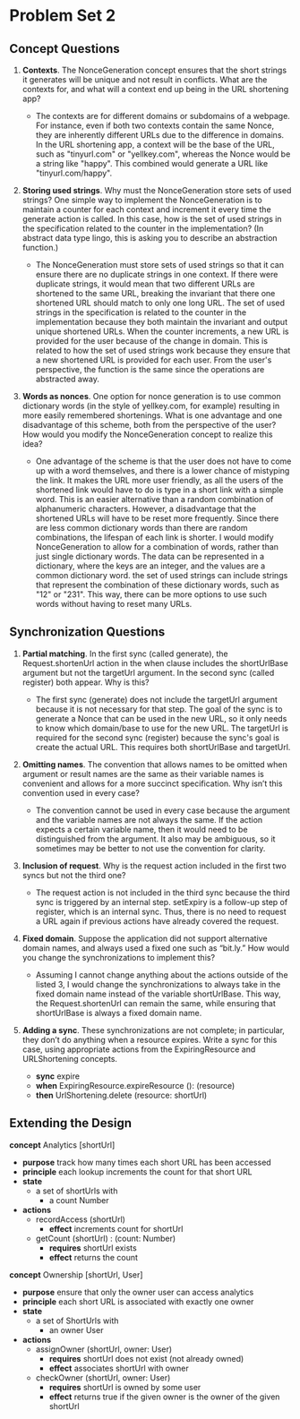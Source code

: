 # Problem Set 2

## Concept Questions
1. **Contexts**. The NonceGeneration concept ensures that the short strings it generates will be unique and not result in conflicts. What are the contexts for, and what will a context end up being in the URL shortening app?
   - The contexts are for different domains or subdomains of a webpage. For instance, even if both two contexts contain the same Nonce, they are inherently different URLs due to the difference in domains. In the URL shortening app, a context will be the base of the URL, such as "tinyurl.com" or "yellkey.com", whereas the Nonce would be a string like "happy". This combined would generate a URL like "tinyurl.com/happy".

2. **Storing used strings**. Why must the NonceGeneration store sets of used strings? One simple way to implement the NonceGeneration is to maintain a counter for each context and increment it every time the generate action is called. In this case, how is the set of used strings in the specification related to the counter in the implementation? (In abstract data type lingo, this is asking you to describe an abstraction function.)
   - The NonceGeneration must store sets of used strings so that it can ensure there are no duplicate strings in one context. If there were duplicate strings, it would mean that two different URLs are shortened to the same URL, breaking the invariant that there one shortened URL should match to only one long URL. The set of used strings in the specification is related to the counter in the implementation because they both maintain the invariant and output unique shortened URLs. When the counter increments, a new URL is provided for the user because of the change in domain. This is related to how the set of used strings work because they ensure that a new shortened URL is provided for each user. From the user's perspective, the function is the same since the operations are abstracted away.

3. **Words as nonces**. One option for nonce generation is to use common dictionary words (in the style of yellkey.com, for example) resulting in more easily remembered shortenings. What is one advantage and one disadvantage of this scheme, both from the perspective of the user? How would you modify the NonceGeneration concept to realize this idea?
   - One advantage of the scheme is that the user does not have to come up with a word themselves, and there is a lower chance of mistyping the link. It makes the URL more user friendly, as all the users of the shortened link would have to do is type in a short link with a simple word. This is an easier alternative than a random combination of alphanumeric characters. However, a disadvantage that the shortened URLs will have to be reset more frequently. Since there are less common dictionary words than there are random combinations, the lifespan of each link is shorter. I would modify NonceGeneration to allow for a combination of words, rather than just single dictionary words. The data can be represented in a dictionary, where the keys are an integer, and the values are a common dictionary word. the set of used strings can include strings that represent the combination of these dictionary words, such as "12" or "231". This way, there can be more options to use such words without having to reset many URLs.


## Synchronization Questions
1. **Partial matching**. In the first sync (called generate), the Request.shortenUrl action in the when clause includes the shortUrlBase argument but not the targetUrl argument. In the second sync (called register) both appear. Why is this?
   - The first sync (generate) does not include the targetUrl argument because it is not necessary for that step. The goal of the sync is to generate a Nonce that can be used in the new URL, so it only needs to know which domain/base to use for the new URL. The targetUrl is required for the second sync (register) because the sync's goal is create the actual URL. This requires both shortUrlBase and targetUrl.

2. **Omitting names**. The convention that allows names to be omitted when argument or result names are the same as their variable names is convenient and allows for a more succinct specification. Why isn’t this convention used in every case?
   - The convention cannot be used in every case because the argument and the variable names are not always the same. If the action expects a certain variable name, then it would need to be distinguished from the argument. It also may be ambiguous, so it sometimes may be better to not use the convention for clarity.

3. **Inclusion of request**. Why is the request action included in the first two syncs but not the third one?
   - The request action is not included in the third sync because the third sync is triggered by an internal step. setExpiry is a follow-up step of register, which is an internal sync. Thus, there is no need to request a URL again if previous actions have already covered the request.

4. **Fixed domain**. Suppose the application did not support alternative domain names, and always used a fixed one such as “bit.ly.” How would you change the synchronizations to implement this?
   - Assuming I cannot change anything about the actions outside of the listed 3, I would change the synchronizations to always take in the fixed domain name instead of the variable shortUrlBase. This way, the Request.shortenUrl can remain the same, while ensuring that shortUrlBase is always a fixed domain name.

5. **Adding a sync**. These synchronizations are not complete; in particular, they don’t do anything when a resource expires. Write a sync for this case, using appropriate actions from the ExpiringResource and URLShortening concepts.
   - **sync** expire
   - **when** ExpiringResource.expireResource (): (resource)
   - **then** UrlShortening.delete (resource: shortUrl)


## Extending the Design
**concept** Analytics [shortUrl]
   - **purpose** track how many times each short URL has been accessed
   - **principle** each lookup increments the count for that short URL
   - **state**
       - a set of shortUrls with
          - a count Number
   - **actions**
       - recordAccess (shortUrl)
          - **effect** increments count for shortUrl
       - getCount (shortUrl) : (count: Number)
          - **requires** shortUrl exists
          - **effect** returns the count

**concept** Ownership [shortUrl, User]
   - **purpose** ensure that only the owner user can access analytics
   - **principle** each short URL is associated with exactly one owner
   - **state**
       - a set of ShortUrls with
          - an owner User
   - **actions**
       - assignOwner (shortUrl, owner: User)
          - **requires** shortUrl does not exist (not already owned)
          - **effect** associates shortUrl with owner
       - checkOwner (shortUrl, owner: User)
          - **requires** shortUrl is owned by some user
          - **effect** returns true if the given owner is the owner of the given shortUrl

